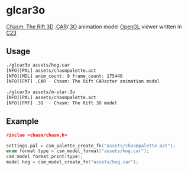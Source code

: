 # glcar3o
[Chasm: The Rift 3D](https://github.com/jopadan/AwesomeChasm/) .[CAR](https://github.com/jopadan/glcar3o/wiki/CAR-CARacter-animation-model-format)/.[3O](https://github.com/jopadan/glcar3o/wiki/3O-3D-Object-model-format) animation model [OpenGL](https://www.gopengl.org/) viewer written in [C23](https://www.open-std.org/jtc1/sc22/wg14/)
## Usage
```sh
./glcar3o assets/hog.car
[NFO][PAL] assets/chasmpalette.act
[NFO][MDL] anim_count: 9 frame_count: 175440
[NFO][FMT] .CAR - Chasm: The Rift CARacter animation model

./glcar3o assets/m-star.3o
[NFO][PAL] assets/chasmpalette.act
[NFO][FMT] .3O  - Chasm: The Rift 3O model
```
## Example
```c
#inclue <chasm/chasm.h>

settings.pal = csm_palette_create_fn("assets/chasmpalette.act");
enum format type = csm_model_format("assets/hog.car");
csm_model_format_print(type);
model hog = csm_model_create_fn("assets/hog.car");
```
